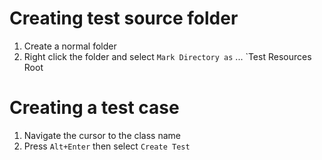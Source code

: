 # Creating test source folder

1. Create a normal folder
2. Right click the folder and select `Mark Directory as` ... `Test Resources Root

# Creating a test case

1. Navigate the cursor to the class name
2. Press `Alt+Enter` then select `Create Test`